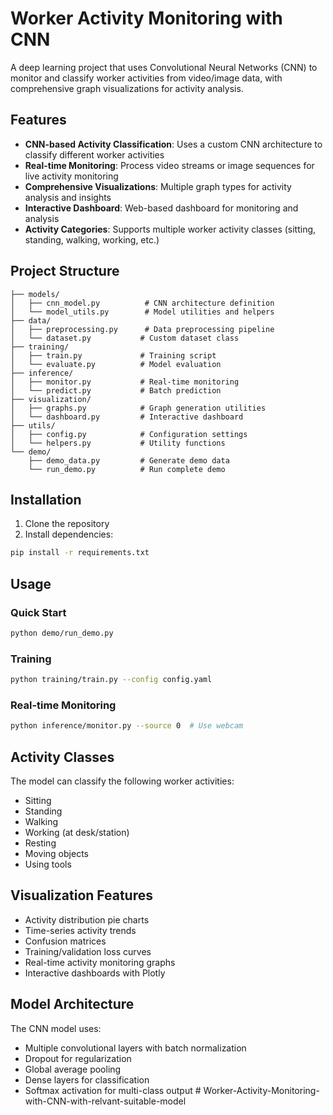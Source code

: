 # Worker Activity Monitoring with CNN

A deep learning project that uses Convolutional Neural Networks (CNN) to monitor and classify worker activities from video/image data, with comprehensive graph visualizations for activity analysis.

## Features

- **CNN-based Activity Classification**: Uses a custom CNN architecture to classify different worker activities
- **Real-time Monitoring**: Process video streams or image sequences for live activity monitoring
- **Comprehensive Visualizations**: Multiple graph types for activity analysis and insights
- **Interactive Dashboard**: Web-based dashboard for monitoring and analysis
- **Activity Categories**: Supports multiple worker activity classes (sitting, standing, walking, working, etc.)

## Project Structure

```
├── models/
│   ├── cnn_model.py          # CNN architecture definition
│   └── model_utils.py        # Model utilities and helpers
├── data/
│   ├── preprocessing.py      # Data preprocessing pipeline
│   └── dataset.py           # Custom dataset class
├── training/
│   ├── train.py             # Training script
│   └── evaluate.py          # Model evaluation
├── inference/
│   ├── monitor.py           # Real-time monitoring
│   └── predict.py           # Batch prediction
├── visualization/
│   ├── graphs.py            # Graph generation utilities
│   └── dashboard.py         # Interactive dashboard
├── utils/
│   ├── config.py            # Configuration settings
│   └── helpers.py           # Utility functions
└── demo/
    ├── demo_data.py         # Generate demo data
    └── run_demo.py          # Run complete demo
```

## Installation

1. Clone the repository
2. Install dependencies:
```bash
pip install -r requirements.txt
```

## Usage

### Quick Start
```bash
python demo/run_demo.py
```

### Training
```bash
python training/train.py --config config.yaml
```

### Real-time Monitoring
```bash
python inference/monitor.py --source 0  # Use webcam
```

## Activity Classes

The model can classify the following worker activities:
- Sitting
- Standing
- Walking
- Working (at desk/station)
- Resting
- Moving objects
- Using tools

## Visualization Features

- Activity distribution pie charts
- Time-series activity trends
- Confusion matrices
- Training/validation loss curves
- Real-time activity monitoring graphs
- Interactive dashboards with Plotly

## Model Architecture

The CNN model uses:
- Multiple convolutional layers with batch normalization
- Dropout for regularization
- Global average pooling
- Dense layers for classification
- Softmax activation for multi-class output
#   W o r k e r - A c t i v i t y - M o n i t o r i n g - w i t h - C N N - w i t h - r e l v a n t - s u i t a b l e - m o d e l  
 